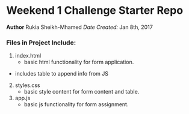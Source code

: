 # Weekend 1 Challenge Starter Repo

**Author** Rukia Sheikh-Mhamed
*Date Created:* Jan 8th, 2017

### Files in Project Include:
1. index.html
	* basic html functionality for form application.
  * includes table to append info from JS
2. styles.css
	* basic style content for form content and table.
3. app.js
	* basic js functionality for form assignment. 
